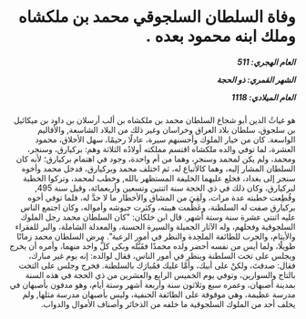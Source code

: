 <h1 dir="rtl">وفاة السلطان السلجوقي محمد بن ملكشاه وملك ابنه محمود بعده .</h1>

<h5 dir="rtl">العام الهجري:  511

الشهر القمري: ذو الحجة

العام الميلادي: 1118</h5>

<p dir="rtl">هو غياثُ الدين أبو شجاع السلطان محمد بن ملكشاه بن ألب أرسلان بن داود بن ميكائيل بن سلجوق، سلطان بلاد العراق وخراسان وغير ذلك من البلاد الشاسعة, والأقاليم الواسعة. كان من خيار الملوك وأحسنهم سيرة، عادلًا رحيمًا، سهل الأخلاق، محمود العشرة، لما توفي والده ملكشاه اقتسم مملكته أولادُه الثلاثة وهم: بركيارق، وسنجر، ومحمد، ولم يكن لمحمد وسنجر، وهما من أم واحدة، وجود في اهتمام بركيارق؛ لأنه كان السلطان المشار إليه، وهما كالأتباع له، ثم اختلف محمد وبركيارق، فدخل محمد وأخوه سنجر إلى بغداد، فخلع عليهما الخليفة المستظهر بالله, وخطب لمحمد، وتركوا الخطبة لبركيارق، وكان ذلك في ذي الحجة سنة اثنتين وتسعين وأربعمائة، وقيل سنة 495, وقُطِعت خطبته عدة مرات، ولَقِيَ من المشاق والأخطار ما لا حدَّ له، فلما توفي أخوه بركيارق صفت له السلطنة، وعَظُمت هيبته، وكثرت جيوشه وأمواله، وكان اجتمع الناس عليه اثنتي عشرة سنة وستة أشهر. قال ابن خلكان: "كان السلطان محمد رجل الملوك السلجوقية وفحلهم، وله الآثار الجميلة والسيرة الحسنة، والمعدلة الشاملة، والبر للفقراء والأيتام، والحرب للطائفة الملحِدة والنظر في أمور الرعية". مرض السلطان محمد زمانًا طويلًا، ولما أيس من نفسه أحضر ولده محمدًا فقَبَّله وبكى كلٌّ واحد منهما، وأمره أن يخرج ويجلس على تخت السلطنة وينظر في أمور الناس، فقال لوالده: إنه يوم غير مبارك، فقال: صدقتَ، ولكنْ على أبيك، وأمَّا عليك فمُبارَك بالسلطنة. فخرج وجلس على التخت بالتاج والسوارين، وتوفي يوم الخميس الرابع والعشرين من ذي الحجة في هذه السنة بمدينة أصبهان، وعمره سبع وثلاثون سنة وأربعة أشهر وستة أيام، وهو مدفون بأصبهان في مدرسة عظيمة، وهي موقوفة على الطائفة الحنفية، وليس بأصبهان مدرسة مثلها, ولم يخلف أحد من الملوك السلجوقية ما خلفه من الذخائر وأصناف الأموال والدواب.</p></br>
